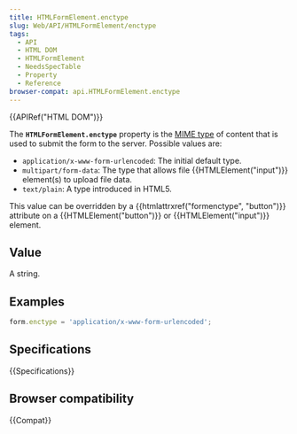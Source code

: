 ```yaml
---
title: HTMLFormElement.enctype
slug: Web/API/HTMLFormElement/enctype
tags:
  - API
  - HTML DOM
  - HTMLFormElement
  - NeedsSpecTable
  - Property
  - Reference
browser-compat: api.HTMLFormElement.enctype
---
```

{{APIRef("HTML DOM")}}

The **`HTMLFormElement.enctype`** property is the [MIME type](https://en.wikipedia.org/wiki/Mime_type) of content that is used
to submit the form to the server. Possible values are:

- `application/x-www-form-urlencoded`: The initial default type.
- `multipart/form-data`: The type that allows file {{HTMLElement("input")}}
  element(s) to upload file data.
- `text/plain`: A type introduced in HTML5.

This value can be overridden by a {{htmlattrxref("formenctype", "button")}} attribute
on a {{HTMLElement("button")}} or {{HTMLElement("input")}} element.

## Value

A string.

## Examples

```js
form.enctype = 'application/x-www-form-urlencoded';
```

## Specifications

{{Specifications}}

## Browser compatibility

{{Compat}}
